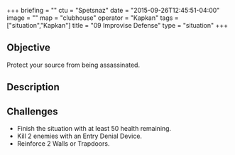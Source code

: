 +++
briefing = ""
ctu = "Spetsnaz"
date = "2015-09-26T12:45:51-04:00"
image = ""
map = "clubhouse"
operator = "Kapkan"
tags = ["situation","Kapkan"]
title = "09 Improvise Defense"
type = "situation"
+++

<!--more-->

## Objective

Protect your source from being assassinated.

## Description


## Challenges

* Finish the situation with at least 50 health remaining.
* Kill 2 enemies with an Entry Denial Device.
* Reinforce 2 Walls or Trapdoors.
